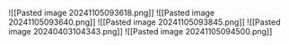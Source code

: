 ![[Pasted image 20241105093618.png]]
![[Pasted image 20241105093640.png]]
![[Pasted image 20241105093845.png]]
![[Pasted image 20240403104343.png]]
![[Pasted image 20241105094500.png]]